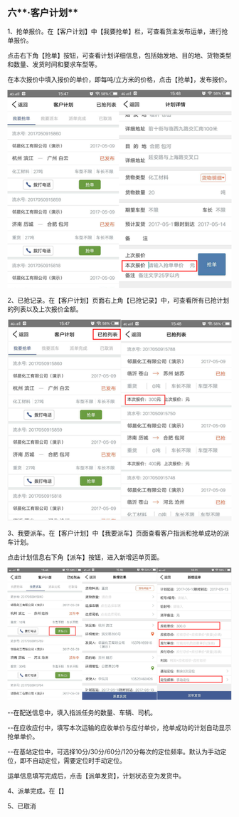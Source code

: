 ## 六**·客户计划**

1、抢单报价。在【客户计划】中【我要抢单】栏，可查看货主发布运单，进行抢单报价。

点击右下角【抢单】按钮，可查看计划详细信息，包括始发地、目的地、货物类型和数量、发货时间和要求车型等。

在本次报价中填入报价的单价，即每吨/立方米的价格，点击【抢单】，发布报价。

![](/nassets/g6-12.png)

2、已抢记录。在【客户计划】页面右上角【已抢记录】中，可查看所有已抢计划的列表以及上次报价金额。

![](/nassets/g6-17.png)

3、我要派车。在【客户计划】中【我要派车】页面查看客户指派和抢单成功的派车计划。

点击计划信息右下角【派车】按钮，进入新增运单页面。

![](/nassets/g6-19.png)

--在配送信息中，填入指派任务的数量、车辆、司机。

--在应收应付中，填写本次运输的应收单价与应付单价，抢单成功的计划自动显示抢单单价。

--在基站定位中，可选择10分/30分/60分/120分每次的定位频率。默认为手动定位，即不自动定位，需要定位时手动定位。

运单信息填写完成后，点击【派单发货】，计划状态变为发货中。

4、派单完成。在【】

5、已取消



